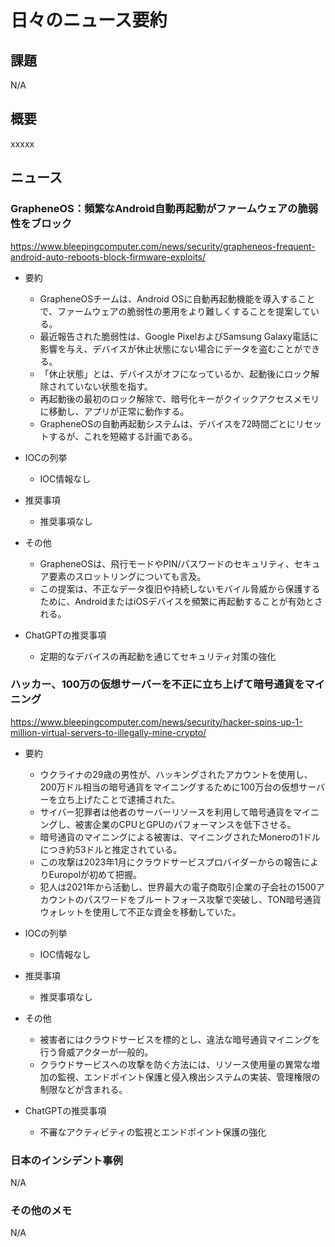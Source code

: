 # 日々のニュース要約

## 課題

N/A

## 概要

xxxxx

## ニュース

### GrapheneOS：頻繁なAndroid自動再起動がファームウェアの脆弱性をブロック
https://www.bleepingcomputer.com/news/security/grapheneos-frequent-android-auto-reboots-block-firmware-exploits/

- 要約
    - GrapheneOSチームは、Android OSに自動再起動機能を導入することで、ファームウェアの脆弱性の悪用をより難しくすることを提案している。
    - 最近報告された脆弱性は、Google PixelおよびSamsung Galaxy電話に影響を与え、デバイスが休止状態にない場合にデータを盗むことができる。
    - 「休止状態」とは、デバイスがオフになっているか、起動後にロック解除されていない状態を指す。
    - 再起動後の最初のロック解除で、暗号化キーがクイックアクセスメモリに移動し、アプリが正常に動作する。
    - GrapheneOSの自動再起動システムは、デバイスを72時間ごとにリセットするが、これを短縮する計画である。

- IOCの列挙
    - IOC情報なし
- 推奨事項
    - 推奨事項なし
- その他
    - GrapheneOSは、飛行モードやPIN/パスワードのセキュリティ、セキュア要素のスロットリングについても言及。
    - この提案は、不正なデータ復旧や持続しないモバイル脅威から保護するために、AndroidまたはiOSデバイスを頻繁に再起動することが有効とされる。
- ChatGPTの推奨事項
    - 定期的なデバイスの再起動を通じてセキュリティ対策の強化

### ハッカー、100万の仮想サーバーを不正に立ち上げて暗号通貨をマイニング
https://www.bleepingcomputer.com/news/security/hacker-spins-up-1-million-virtual-servers-to-illegally-mine-crypto/

- 要約
    - ウクライナの29歳の男性が、ハッキングされたアカウントを使用し、200万ドル相当の暗号通貨をマイニングするために100万台の仮想サーバーを立ち上げたことで逮捕された。
    - サイバー犯罪者は他者のサーバーリソースを利用して暗号通貨をマイニングし、被害企業のCPUとGPUのパフォーマンスを低下させる。
    - 暗号通貨のマイニングによる被害は、マイニングされたMoneroの1ドルにつき約53ドルと推定されている。
    - この攻撃は2023年1月にクラウドサービスプロバイダーからの報告によりEuropolが初めて把握。
    - 犯人は2021年から活動し、世界最大の電子商取引企業の子会社の1500アカウントのパスワードをブルートフォース攻撃で突破し、TON暗号通貨ウォレットを使用して不正な資金を移動していた。

- IOCの列挙
    - IOC情報なし
- 推奨事項
    - 推奨事項なし
- その他
    - 被害者にはクラウドサービスを標的とし、違法な暗号通貨マイニングを行う脅威アクターが一般的。
    - クラウドサービスへの攻撃を防ぐ方法には、リソース使用量の異常な増加の監視、エンドポイント保護と侵入検出システムの実装、管理権限の制限などが含まれる。
- ChatGPTの推奨事項
    - 不審なアクティビティの監視とエンドポイント保護の強化

### 日本のインシデント事例
N/A

### その他のメモ
N/A